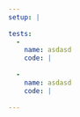 ```yaml
---
setup: |
  
tests:
  -
    name: asdasd
    code: |
      
  -
    name: asdasd
    code: |
      
---
```


